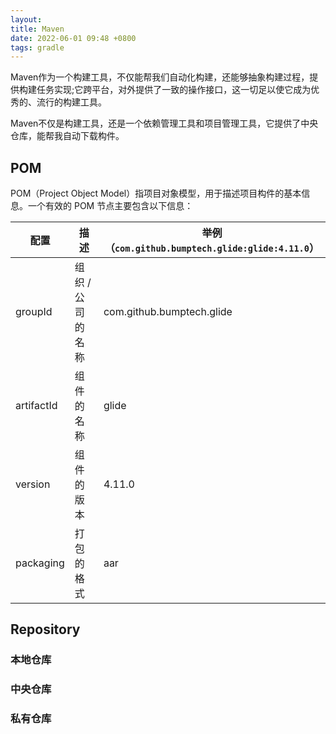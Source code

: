 ```yaml
---
layout: 
title: Maven
date: 2022-06-01 09:48 +0800
tags: gradle
---
```


Maven作为一个构建工具，不仅能帮我们自动化构建，还能够抽象构建过程，提供构建任务实现;它跨平台，对外提供了一致的操作接口，这一切足以使它成为优秀的、流行的构建工具。

Maven不仅是构建工具，还是一个依赖管理工具和项目管理工具，它提供了中央仓库，能帮我自动下载构件。

<!--more-->



## POM

POM（Project Object Model）指项目对象模型，用于描述项目构件的基本信息。一个有效的 POM 节点主要包含以下信息：

| 配置       | 描述              | 举例（`com.github.bumptech.glide:glide:4.11.0`） |
| ---------- | ----------------- | ------------------------------------------------ |
| groupId    | 组织 / 公司的名称 | com.github.bumptech.glide                        |
| artifactId | 组件的名称        | glide                                            |
| version    | 组件的版本        | 4.11.0                                           |
| packaging  | 打包的格式        | aar                                              |



## Repository

### 本地仓库

### 中央仓库

### 私有仓库



